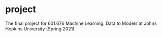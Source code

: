 # project
The final project for 601.676 Machine Learning: Data to Models at Johns Hopkins University (Spring 2021)
